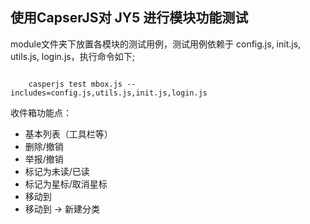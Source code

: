 使用CapserJS对 JY5 进行模块功能测试
-------------

module文件夹下放置各模块的测试用例，测试用例依赖于 config.js, init.js, utils.js, login.js，执行命令如下;

<pre><code>
	casperjs test mbox.js --includes=config.js,utils.js,init.js,login.js
</code></pre>


收件箱功能点：

* 基本列表（工具栏等）
* 删除/撤销
* 举报/撤销
* 标记为未读/已读
* 标记为星标/取消星标
* 移动到
* 移动到 -> 新建分类